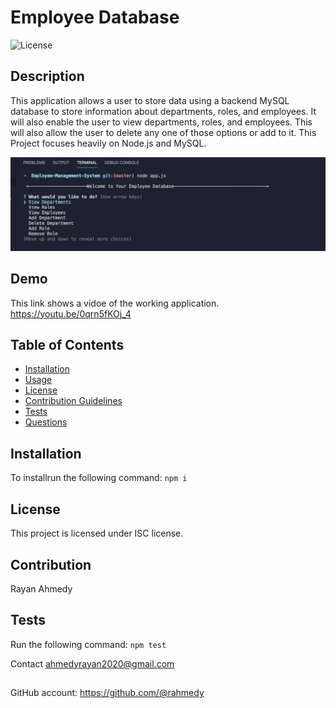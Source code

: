 # Employee Database 
      
    
![License](https://img.shields.io/badge/License-ISC-blue.svg)
## Description 
This application allows a user to store data using a backend MySQL database to store information about departments, roles, and employees. It will also enable the user to view departments, roles, and employees. This will also allow the user to delete any one of those options or add to it. This Project focuses heavily on Node.js and MySQL.

![](assets/demo.png)

## Demo
This link shows a vidoe of the working application.   
https://youtu.be/0qrn5fKOj_4

## Table of Contents
* [Installation](#installation)
* [Usage](#usage)
* [License](#license)
* [Contribution Guidelines](#contribution-guidelines)
* [Tests](#tests)
* [Questions](#questions)
## Installation
To installrun the following command:
``` npm i ```
## License
This project is licensed under ISC license.
## Contribution 
Rayan Ahmedy 
## Tests
Run the following command:
``` npm test ```


Contact ahmedyrayan2020@gmail.com
##
GitHub account:  https://github.com/@rahmedy

